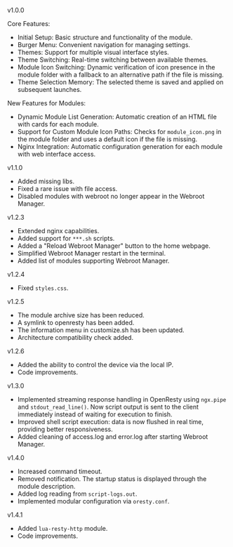 v1.0.0

Core Features:
- Initial Setup: Basic structure and functionality of the module.
- Burger Menu: Convenient navigation for managing settings.
- Themes: Support for multiple visual interface styles.
- Theme Switching: Real-time switching between available themes.
- Module Icon Switching: Dynamic verification of icon presence in the module folder with a fallback to an alternative path if the file is missing.
- Theme Selection Memory: The selected theme is saved and applied on subsequent launches.

New Features for Modules:
- Dynamic Module List Generation: Automatic creation of an HTML file with cards for each module.
- Support for Custom Module Icon Paths: Checks for `module_icon.png` in the module folder and uses a default icon if the file is missing.
- Nginx Integration: Automatic configuration generation for each module with web interface access.

v1.1.0

- Added missing libs.
- Fixed a rare issue with file access.
- Disabled modules with webroot no longer appear in the Webroot Manager.

v1.2.3

- Extended nginx capabilities.
- Added support for `***.sh` scripts.
- Added a "Reload Webroot Manager" button to the home webpage.
- Simplified Webroot Manager restart in the terminal.
- Added list of modules supporting Webroot Manager.

v1.2.4

- Fixed `styles.css`.

v1.2.5

- The module archive size has been reduced.
- A symlink to openresty has been added.
- The information menu in customize.sh has been updated.
- Architecture compatibility check added.

v1.2.6

- Added the ability to control the device via the local IP.
- Code improvements.

v1.3.0

- Implemented streaming response handling in OpenResty using `ngx.pipe` and `stdout_read_line()`. Now script output is sent to the client immediately instead of waiting for execution to finish.    
- Improved shell script execution: data is now flushed in real time, providing better responsiveness.  
- Added cleaning of access.log and error.log after starting Webroot Manager.

v1.4.0

- Increased command timeout.
- Removed notification. The startup status is displayed through the module description.
- Added log reading from `script-logs.out`.
- Implemented modular configuration via `oresty.conf`.

v1.4.1

- Added `lua-resty-http` module.
- Code improvements.
